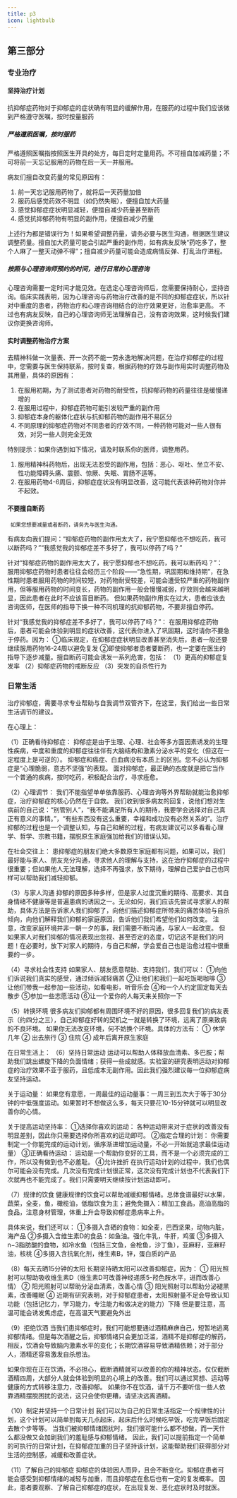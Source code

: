 ```yaml
---
title: p3
icon: lightbulb
---
```


## 第三部分
### 专业治疗
#### 坚持治疗计划
抗抑郁症药物对于抑郁症的症状确有明显的缓解作用，在服药的过程中我们应该做到严格遵守医嘱，按时按量服药
 
##### 严格遵照医嘱，按时服药
  严格遵照医嘱指按照医生开具的处方，每日定时定量用药。不可擅自加减药量；不可将前一天忘记服用的药物在后一天一并服用。

病友们擅自改变药量的常见原因有：
1. 前一天忘记服用药物了，就将后一天药量加倍
2. 服药后感觉药效不明显（如仍然失眠），便擅自加大药量 
3. 感觉抑郁症症状明显减轻，便擅自减少药量甚至断药
4. 感觉抗抑郁药物有明显的副作用，便擅自减少药量

上述行为都是错误行为！如果希望调整药量，请务必要与医生沟通，根据医生建议调整药量。擅自加大药量可能会引起严重的副作用，如有病友反映“药吃多了，整个人麻了一整天动弹不得”；擅自减少药量可能会造成病情反弹、打乱治疗进程。

##### 按照与心理咨询师预约的时间，进行日常的心理咨询
心理咨询需要一定时间才能见效。在选定心理咨询师后，您需要保持耐心，坚持咨询。临床实践表明，因为心理咨询与药物治疗改善的是不同的抑郁症症状，所以针对中重度的患者，药物治疗和心理咨询相结合的治疗效果更好，治愈率更高。
不过也有病友反映，自己的心理咨询师无法理解自己，没有咨询效果，这时候我们建议你更换咨询师。

         
#### 实时调整药物治疗方案
去精神科做一次量表、开一次药不能一劳永逸地解决问题，在治疗抑郁症的过程中，您需要与医生保持联系，按时复查，根据药物的疗效与副作用实时调整药物及其用量，具体的原因有：
1. 在服用初期，为了测试患者对药物的耐受性，抗抑郁药物的药量往往是缓慢递增的
2. 在服用过程中，抑郁症药物可能引发较严重的副作用    
3.  抑郁症本身的躯体化症状与抗抑郁药物的副作用不易区分
4. 不同原理的抑郁症药物对不同患者的疗效不同，一种药物可能对一些人很有效，对另一些人则完全无效

特别提示：如果你遇到如下情况，请及时联系你的医师，调整用药。
1. 服用精神科药物后，出现无法忍受的副作用，包括：恶心、呕吐、坐立不安、性功能障碍头痛、震颤、惊厥、失眠、胃肠不适等。
2. 在服用药物4-6周后，抑郁症症状没有明显改善，这可能代表该种药物对你并不起效。



#### 不要擅自断药
     如果您想要减量或者断药，请务先与医生沟通。
有病友向我们提问：“抑郁症药物的副作用太大了，我宁愿抑郁也不想吃药，我可以断药吗？”“我感觉我的抑郁症差不多好了，我可以停药了吗？”

 针对“抑郁症药物的副作用太大了，我宁愿抑郁也不想吃药，我可以断药吗？”：
服用抑郁症药物时患者往往会经历三个阶段——“急性期，巩固期和维持期”，在急性期时患者服用药物的时间较短，对药物耐受较差，可能会遭受较严重的药物副作用，但等服用药物的时间变长，药物的副作用一般会慢慢减弱，疗效则会越来越明显，因此患者在此时不应该盲目断药。
但如果药物副作用实在过大，患者应该去咨询医师，在医师的指导下换一种不同机理的抗抑郁药物，不要非擅自停药。

针对“我感觉我的抑郁症差不多好了，我可以停药了吗？”：
在服用抑郁症药物后，患者可能会体验到明显的症状改善，这代表你进入了巩固期，这时请你不要急于停药。因为：
①临床规定，在抑郁症症状明显改善甚至消失后，患者一般还要继续服用药物16-24周以避免复发
②即使抑郁者患者要断药，也一定要在医生的指导下逐步减量。擅自断药可能会诱发一系列危害，包括：
    （1）更高的抑郁症复发率
    （2）抑郁症药物的戒断反应
    （3）突发的自杀性行为
















### 日常生活
治疗抑郁症，需要寻求专业帮助与自我调节双管齐下，在这里，我们给出一些日常生活调节的建议。

在心理上：

（1）正确看待抑郁症：
抑郁症是由于生理、心理、社会等多方面因素诱发的生理性疾病，中度和重度的抑郁症往往伴有大脑结构和激素分泌水平的变化（但这在一定程度上是可逆的）。
抑郁症和癌症、白血病没有本质上的区别。您不必认为抑郁症是“心理脆弱，意志不坚强”的表现。
面对抑郁症，最正确的态度就是把它当作一个普通的疾病，按时吃药，积极配合治疗，寻求痊愈。

（2）心理调节：
     我们不能指望单单依靠服药、心理咨询等外界帮助就能治愈抑郁症，治疗抑郁症的核心仍然在于自救。
我们收到很多病友的回复，说他们想对生病前的自己说：“别管别人”，“我不能满足所有人的期待，我要学会选择对自己真正有意义的事情。”，“有些东西没有这么重要，幸福和成功没有必然关系的”。治疗抑郁的过程也是一个调整认知，与自己和解的过程，有病友建议可以多看看心理学、哲学、宗教书籍，摆脱原生家庭强加给我们的错误认知。


在社会交往上：
     患抑郁症的朋友们绝大多数原生家庭都有问题，如果可以，我们最好能与家人、朋友充分沟通，寻求他人的理解与支持，这在治疗抑郁症的过程中很重要；但如果他人无法理解，选择不再强求，放下期待，理解自己爱护自己也同样可以帮助我们减轻抑郁。

（3）与家人沟通
      抑郁的原因多种多样，但是家人过度沉重的期待、高要求、其自身情绪不健康等是普遍患病的诱因之一。无论如何，我们应该先尝试寻求家人的帮助，具体方法是告诉家人我们抑郁了，向他们描述抑郁症所带来的痛苦体验与自杀倾向，向他们解释我们抑郁的家庭原因，告诉他们我们希望他们如何改变。
     注意，改变家庭环境并非一朝一夕的事，我们需要不断沟通，与家人一起改变。
     但如果家人对我们抑郁的情况表现出忽视、甚至否定的态度，切记这不是我们的问题！在必要时，放下对家人的期待，与自己和解，学会爱自己也是治愈过程中很重要的一步。







（4）寻求社会性支持
如果家人、朋友愿意帮助、支持我们，我们可以：
①向他们诉说我们真实的感受，通过倾诉减轻痛苦
②让他们和我们一起吃饭喝咖啡
③让他们带我一起参加一些活动，如看电影，听音乐会
④和一个人约定固定每天去散步
⑤参加一些志愿活动
⑥让一个爱你的人每天来关照你一下

（5）转换环境
     很多病友们抑郁都有周围环境不好的原因，很多回复我们的病友表示（约四分之三），自己抑郁症好转的契机之一就是转换了环境，远离了原来致病的不良环境。
     如果你无法改变环境，何不妨换个环境。具体的方法有：
① 休学几年
② 出去旅行
③ 住院
④ 成年后离开原生家庭



在日常生活上：
（6）坚持日常运动 
          运动可以帮助人体释放血清素、多巴胺；帮助我们跳出螺旋下降的负面情绪；获得一些成就感。实验室的研究表明运动对抑郁症的治疗效果不亚于服药，且低成本无副作用。因此我们强烈建议每一位抑郁症病友坚持运动。

关于运动量：
如果您有意愿，一周最佳的运动量事：一周三到五次大于等于30分钟的中低强度运动。如果暂时不想做这么多，每天只要花10-15分钟就可以明显改善你的心情。

关于提高运动坚持率：
①选择你喜欢的运动：
各种运动带来对于症状的改善没有明显差别，因此你只需要选择你所喜欢的运动即可。
②指定合理的计划：
你需要制定一个你能完成的运动计划，循序渐进增加运动量，不必一开始就追求最佳运动量）
③正确看待运动：
运动是一个帮助你变好的工具，而不是一个必须完成的工作，所以没有做到也不必羞耻。
        ④允许挫折
             在执行运动计划的过程中，我们也偶尔可能会没有完成。几次没有完成计划很正常，这次没有完成计划也不代表我们下次就再也不能完成了。我们只需要明天继续按计划运动即可。

  
（7）规律的饮食
  健康规律的饮食可以帮助减缓抑郁情绪。总体食谱最好以水果，蔬菜，全麦，鱼，橄榄油，低脂饮食为主；避免免摄入：精加工食品，高油高脂的食品，注意身材管理，体重上升会导致抑郁症患病率上升。

  具体来说，我们还可以：
  ①多摄入含硒的食物：如全麦，巴西坚果，动物内脏，海产品
  ②多摄入含维生素D的食品：如鱼油。强化牛乳，牛肝，鸡蛋
  ③多摄入n−3脂肪酸的食物，如冷水鱼（包括三文鱼，金枪鱼，沙丁鱼），亚麻籽，亚麻籽油，核桃
④多摄入含抗氧化剂，维生素B，锌，蛋白质的产品

（8）每天去晒15分钟的太阳
长期坚持晒太阳可以改善抑郁症，因为：
① 阳光照射可以帮助吸收维生素D（维生素D可改善神经递质5-羟色胺水平，进而改善心情）
②  阳光照射可以帮助分泌血清素，改善心情
③ 阳光照射可以帮助分泌褪黑素，改善睡眠
   ④ 近期有研究表明，对于抑郁症患者，太阳照射量不足会导致认知功能（包括记忆力，学习能力，专注能力和做决定的能力）下降
但是要注意，高温可能会诱发焦虑症，在高温天气要避免外出

（9）拒绝饮酒
   当我们患抑郁症时，我们可能想要通过酒精麻痹自己，短暂地逃离抑郁情绪。但是每次酒醒之后，抑郁情绪只会更加泛滥，酒精不是抑郁症的解药，相反，饮酒会导致脑内激素水平的变化；长期饮酒容易导致酒精依赖；对于部分人，酒精还容易激发自杀想法。

如果你现在正在饮酒，不必担心，截断酒精就可以改善的你的精神状态。仅仅截断酒精四周，大部分人就会体验到明显的心境上的改善。我们可以通过冥想、运动等健康的方式转移注意力，改善抑郁。
如果你不在饮酒，请千万不要听信一些人依靠酒精摆脱困扰的说法，这只会使你更糟，请坚决远离酒精。

（10）制定并坚持一个日常计划
我们可以为自己的日常生活指定一个规律性的计划，这个计划可以简单到每天几点起床，起床后什么时候吃早饭，吃完早饭后固定去散个步等等。
当我们被抑郁情绪困扰时，我们很可能什么都不想做，而一天什么都没做又会加剧我们的羞耻感与抑郁情绪。
因此，我们可以提前指定一个简单的可执行的日常计划，在抑郁症加重的日子坚持该计划，这能帮助我们获得部分对生活的控制感，减缓和改善症状。



（11）了解自己的抑郁症
     抑郁症的体验因人而异，且会不断变化。抑郁症患者可能会感受到抑郁情绪的减轻与加重，而且抑郁症在愈后也有一定的复发概率。
     因此，患者要观察、了解自己抑郁症的症状，在出现复发、恶化症状时及时就医。




















